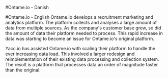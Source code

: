 #Ontame.io - Danish

#Ontame.io - English
Ontame.io develops a recruitment marketing and analytics platform. The platform
collects and analyses a large amount of data from multiple sources. As the
company's customer base grew, so did the amount of data their platform needed
to process. This rapid increase in data was starting to become an issue for
Ontame.io's original platform.

Yacc.io has assisted Ontame.io with scaling their platform to handle the ever
increasing data load. This involved a larger redesign and reimplementation of
their existing data processing and collection system. The result is a platform
that processes data an order of magnitude faster than the original.
